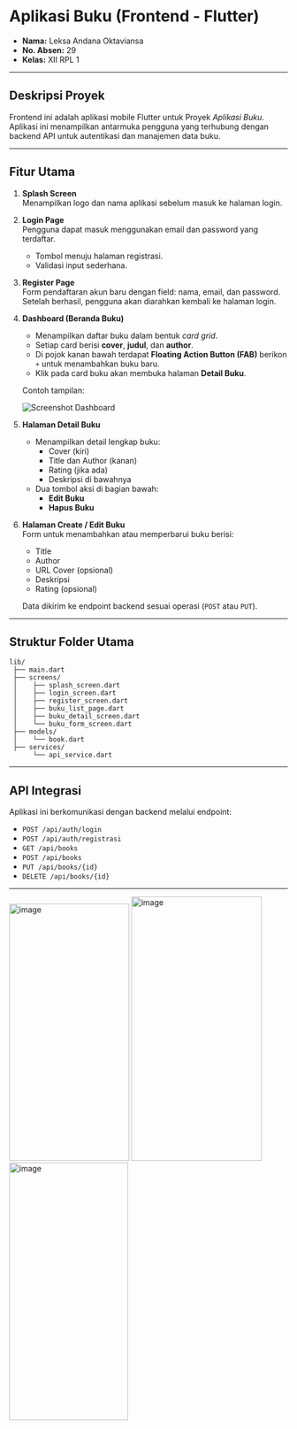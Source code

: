 # Aplikasi Buku (Frontend - Flutter)

- **Nama:** Leksa Andana Oktaviansa  
- **No. Absen:** 29  
- **Kelas:** XII RPL 1

---

## Deskripsi Proyek

Frontend ini adalah aplikasi mobile Flutter untuk Proyek *Aplikasi Buku*. Aplikasi ini menampilkan antarmuka pengguna yang terhubung dengan backend API untuk autentikasi dan manajemen data buku.

---

## Fitur Utama

1. **Splash Screen**  
   Menampilkan logo dan nama aplikasi sebelum masuk ke halaman login.

2. **Login Page**  
   Pengguna dapat masuk menggunakan email dan password yang terdaftar.  
   - Tombol menuju halaman registrasi.  
   - Validasi input sederhana.

3. **Register Page**  
   Form pendaftaran akun baru dengan field: nama, email, dan password.  
   Setelah berhasil, pengguna akan diarahkan kembali ke halaman login.

4. **Dashboard (Beranda Buku)**  
   - Menampilkan daftar buku dalam bentuk *card grid*.  
   - Setiap card berisi **cover**, **judul**, dan **author**.  
   - Di pojok kanan bawah terdapat **Floating Action Button (FAB)** berikon `+` untuk menambahkan buku baru.  
   - Klik pada card buku akan membuka halaman **Detail Buku**.

   Contoh tampilan:

   ![Screenshot Dashboard](screenshot_dashboard.png)

5. **Halaman Detail Buku**  
   - Menampilkan detail lengkap buku:  
     - Cover (kiri)  
     - Title dan Author (kanan)  
     - Rating (jika ada)  
     - Deskripsi di bawahnya  
   - Dua tombol aksi di bagian bawah:  
     - **Edit Buku**  
     - **Hapus Buku**

6. **Halaman Create / Edit Buku**  
   Form untuk menambahkan atau memperbarui buku berisi:  
   - Title  
   - Author  
   - URL Cover (opsional)  
   - Deskripsi  
   - Rating (opsional)

   Data dikirim ke endpoint backend sesuai operasi (`POST` atau `PUT`).

---

## Struktur Folder Utama

```
lib/
 ├── main.dart
 ├── screens/
 │    ├── splash_screen.dart
 │    ├── login_screen.dart
 │    ├── register_screen.dart
 │    ├── buku_list_page.dart
 │    ├── buku_detail_screen.dart
 │    └── buku_form_screen.dart
 ├── models/
 │    └── book.dart
 ├── services/
      └── api_service.dart

```

---

## API Integrasi

Aplikasi ini berkomunikasi dengan backend melalui endpoint:
- `POST /api/auth/login`
- `POST /api/auth/registrasi`
- `GET /api/books`
- `POST /api/books`
- `PUT /api/books/{id}`
- `DELETE /api/books/{id}`

---

<img width="217" height="465" alt="image" src="https://github.com/user-attachments/assets/8571d506-cbf9-43d1-b327-58d4dc453327" />
<img width="236" height="478" alt="image" src="https://github.com/user-attachments/assets/0ffefd68-58d3-4cb7-841a-f90a8aa59433" />
<img width="215" height="466" alt="image" src="https://github.com/user-attachments/assets/a64cae05-7450-47a3-9a86-4bb422aef08a" />



